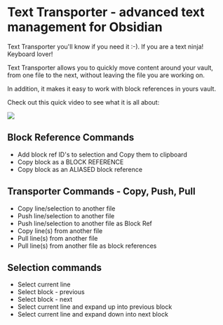 # Text Transporter - advanced text management for Obsidian
Text Transporter you'll know if you need it :-). If you are a text ninja! Keyboard lover!

Text Transporter allows you to quickly move content around your vault, from one file to the next, without leaving the file you are working on.

In addition, it makes it easy to work with block references in yours vault.

Check out this quick video to see what it is all about:

<a href="https://www.loom.com/share/6968895a4a7244acbce071068152aa21" target="_blank">
    <img style="max-width:300px;" src="https://cdn.loom.com/sessions/thumbnails/6968895a4a7244acbce071068152aa21-with-play.gif">
</a>

## Block Reference Commands
-  Add block ref ID's to selection and Copy them to clipboard
-  Copy block as a BLOCK REFERENCE
-  Copy block as an ALIASED block reference


## Transporter Commands - Copy, Push, Pull 
-  Copy line/selection to another file
-  Push line/selection to another file
-  Push line/selection to another file as Block Ref
-  Copy line(s) from another file
-  Pull line(s) from another file
-  Pull line(s) from another file as block references

## Selection commands
-  Select current line
-  Select block - previous
-  Select block - next
-  Select current line and expand up into previous block
-  Select current line and expand down into next block
